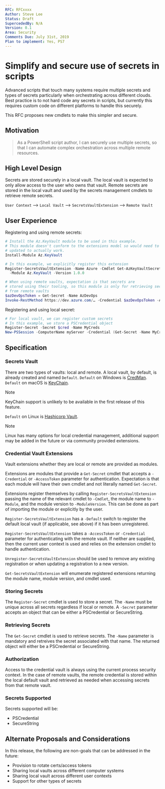 ```yaml
---
RFC: RFCxxxx
Author: Steve Lee
Status: Draft
SupercededBy: N/A
Version: 0.1
Area: Security
Comments Due: July 31st, 2019
Plan to implement: Yes, PS7
---
```


# Simplify and secure use of secrets in scripts

Advanced scripts that touch many systems require multiple secrets and
types of secrets particularly when orchestrating across different clouds.
Best practice is to not hard code any secrets in scripts, but currently
this requires custom code on different platforms to handle this securely.

This RFC proposes new cmdlets to make this simpler and secure.

## Motivation

> As a PowerShell script author,
> I can securely use multiple secrets,
> so that I can automate complex orchestration across multiple remote resources.

## High Level Design

Secrets are stored securely in a local vault.
The local vault is expected to only allow access to the user who owns that
vault.
Remote secrets are stored in the local vault and used by the secrets management
cmdlets to retrieve remote secrets.

`User Context` --> `Local Vault` --> `SecretsVaultExtension` --> `Remote Vault`

## User Experience

Registering and using remote secrets:

```powershell
# Install the Az.KeyVault module to be used in this example.
# This module doesn't conform to the extensions model so would need to be
# updated to actually work.
Install-Module Az.KeyVault

# In this example, we explicitly register this extension
Register-SecretsVaultExtension -Name Azure -Cmdlet Get-AzKeyVaultSecret `
  -Module Az.KeyVault -Version 1.0.0

# When using remote vaults, expectation is that secrets are
# stored using their tooling, so this module is only for retrieving secrets
# from remote vaults
$azDevOpsToken = Get-Secret -Name AzDevOps
Invoke-RestMethod https://dev.azure.com/… -Credential $azDevOpsToken -Authentication Basic
```

Registering and using local secret:

```powershell
# For local vault, we can register custom secrets
# In this example, we store a PSCredential object
Register-Secret -Secret $cred -Name MyCreds
New-PSSession -ComputerName myServer -Credential (Get-Secret -Name MyCreds)
```

## Specification

### Secrets Vault

There are two types of vaults: local and remote.
A local vault, by default, is already created and named `Default`.
`Default` on Windows is [CredMan](https://docs.microsoft.com/en-us/windows/desktop/SecAuthN/credentials-management).
`Default` on macOS is [KeyChain](https://developer.apple.com/documentation/security/keychain_services).

>[!NOTE]
>KeyChain support is unlikely to be available in the first release of this feature.

`Default` on Linux is [Hashicorp Vault](https://www.vaultproject.io/).

>[!NOTE]
>Linux has many options for local credential management, additional support may be
>added in the future or via community provided extensions.

### Credential Vault Extensions

Vault extensions whether they are local or remote are provided as modules.

Extensions are modules that provide a `Get-Secret` cmdlet that accepts a
`-Credential` or `-AccessToken` parameter for authentication.
Expectation is that each module will have their own cmdlet and not literally
named `Get-Secret`.

Extensions register themselves by calling `Register-SecretsVaultExtension`
passing the name of the relevant cmdlet to `-Cmdlet`, the module name to `-Module`,
and the module version to `-ModuleVersion`.
This can be done as part of importing the module or explicitly by the user.

`Register-SecretsVaultExtension` has a `-Default` switch to register the
default local vault (if applicable, see above) if it has been unregistered.

`Register-SecretsVaultExtension` takes a `-AccessToken` or `-Credential` parameter
for authenticating with the remote vault.
If neither are supplied, then the current user context is used and relies on
the extension cmdlet to handle authentication.

`Unregister-SecretsVaultExtension` should be used to remove any existing
registration or when updating a registration to a new version.

`Get-SecretsVaultExtension` will enumerate registered extensions returning
the module name, module version, and cmdlet used.

### Storing Secrets

The `Register-Secret` cmdlet is used to store a secret.
The `-Name` must be unique across all secrets regardless if local or remote.
A `-Secret` parameter accepts an object that can be either a PSCredential
or SecureString.

### Retrieving Secrets

The `Get-Secret` cmdlet is used to retrieve secrets.
The `-Name` parameter is mandatory and retreives the secret associated with
that name.
The returned object will either be a PSCredential or SecureString.

### Authorization

Access to the credential vault is always using the current process security context.
In the case of remote vaults, the remote credential is stored within the local
default vault and retrieved as needed when accessing secrets from that remote
vault.

### Secrets Supported

Secrets supported will be:

- PSCredential
- SecureString

## Alternate Proposals and Considerations

In this release, the following are non-goals that can be addressed in the future:

- Provision to rotate certs/access tokens
- Sharing local vaults across different computer systems
- Sharing local vault across different user contexts
- Support for other types of secrets
